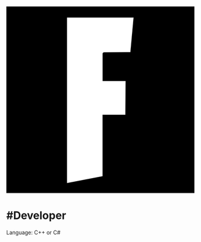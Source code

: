 
#
![902598](https://raw.githubusercontent.com/Project-BlackFN/upload/refs/heads/main/logo.png)

#  #Developer

Language: C++ or C#

#
